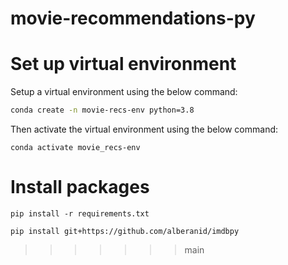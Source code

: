 # movie-recommendations-py

# Set up virtual environment

Setup a virtual environment using the below command:
```sh
conda create -n movie-recs-env python=3.8

```

Then activate the virtual environment using the below command:

``` 
conda activate movie_recs-env
```



# Install packages

```
pip install -r requirements.txt

pip install git+https://github.com/alberanid/imdbpy

```
>>>>>>> main